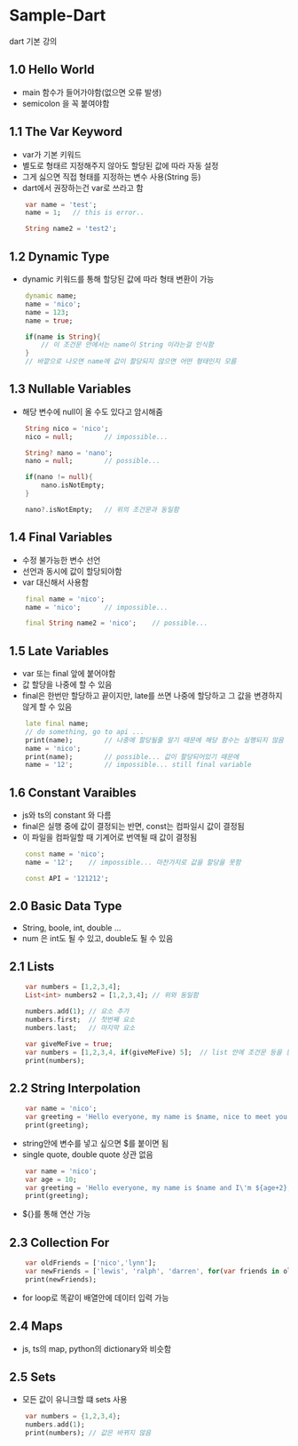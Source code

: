 # Sample-Dart
dart 기본 강의

## 1.0 Hello World
- main 함수가 들어가야함(없으면 오류 발생)
- semicolon 을 꼭 붙여야함

## 1.1 The Var Keyword
- var가 기본 키워드
- 별도로 형태르 지정해주지 않아도 할당된 값에 따라 자동 설정
- 그게 싫으면 직접 형태를 지정하는 변수 사용(String 등)
- dart에서 권장하는건 var로 쓰라고 함

```dart
    var name = 'test';
    name = 1;   // this is error..

    String name2 = 'test2';
```

## 1.2 Dynamic Type
- dynamic 키워드를 통해 할당된 값에 따라 형태 변환이 가능

```dart
    dynamic name;
    name = 'nico';
    name = 123;
    name = true;

    if(name is String){
        // 이 조건문 안에서는 name이 String 이라는걸 인식함
    }
    // 바깥으로 나오면 name에 값이 할당되지 않으면 어떤 형태인지 모름
```

## 1.3 Nullable Variables
- 해당 변수에 null이 올 수도 있다고 암시해줌

```dart
    String nico = 'nico';
    nico = null;        // impossible...

    String? nano = 'nano';
    nano = null;        // possible...

    if(nano != null){
        nano.isNotEmpty;
    }

    nano?.isNotEmpty;   // 위의 조건문과 동일함
```

## 1.4 Final Variables
- 수정 불가능한 변수 선언
- 선언과 동시에 값이 할당되야함
- var 대신해서 사용함
  
```dart
    final name = 'nico';
    name = 'nico';      // impossible...

    final String name2 = 'nico';    // possible...
```

## 1.5 Late Variables
- var 또는 final 앞에 붙어야함
- 값 할당을 나중에 할 수 있음
- final은 한번만 할당하고 끝이지만, late를 쓰면 나중에 할당하고 그 값을 변경하지 않게 할 수 있음

```dart
    late final name;
    // do something, go to api ...
    print(name);        // 나중에 할당될줄 알기 때문에 해당 함수는 실행되지 않음
    name = 'nico';
    print(name);        // possible... 값이 할당되어있기 때문에
    name = '12';        // impossible... still final variable
```

## 1.6 Constant Varaibles
- js와 ts의 constant 와 다름
- final은 실행 중에 값이 결정되는 반면, const는 컴파일시 값이 결정됨
- 이 파일을 컴파일할 때 기계어로 번역될 때 값이 결정됨

```dart
    const name = 'nico';
    name = '12';    // impossible... 마찬가지로 값을 할당을 못함

    const API = '121212';
```


## 2.0 Basic Data Type
- String, boole, int, double ...
- num 은 int도 될 수 있고, double도 될 수 있음

## 2.1 Lists
```dart
    var numbers = [1,2,3,4];
    List<int> numbers2 = [1,2,3,4]; // 위와 동일함

    numbers.add(1); // 요소 추가
    numbers.first;  // 첫번째 요소
    numbers.last;   // 마지막 요소
```

```dart
    var giveMeFive = true;
    var numbers = [1,2,3,4, if(giveMeFive) 5];  // list 안에 조건문 등을 통해 요소 삽입 가능
    print(numbers);
```

## 2.2 String Interpolation
```dart
    var name = 'nico';
    var greeting = 'Hello everyone, my name is $name, nice to meet you!';
    print(greeting);
```
- string안에 변수를 넣고 싶으면 $를 붙이면 됨
- single quote, double quote 상관 없음

```dart
    var name = 'nico';
    var age = 10;
    var greeting = 'Hello everyone, my name is $name and I\'m ${age+2}, nice to meet you!';
    print(greeting);
```
- ${}를 통해 연산 가능

## 2.3 Collection For
```dart
    var oldFriends = ['nico','lynn'];
    var newFriends = ['lewis', 'ralph', 'darren', for(var friends in oldFriends) "Yes $friend"];
    print(newFriends);
```
- for loop로 똑같이 배열안에 데이터 입력 가능

## 2.4 Maps
- js, ts의 map, python의 dictionary와 비슷함

## 2.5 Sets
- 모든 값이 유니크할 떄 sets 사용

```dart
    var numbers = {1,2,3,4};
    numbers.add(1);
    print(numbers); // 값은 바뀌지 않음
```
